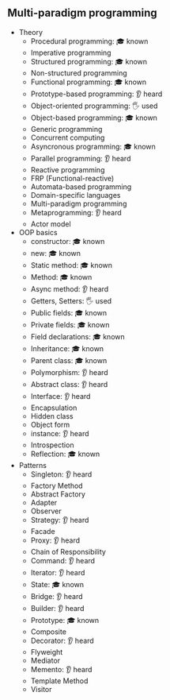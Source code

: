 ## Multi-paradigm programming

- Theory
  - Procedural programming: 🎓 known
  - Imperative programming
  - Structured programming: 🎓 known
  - Non-structured programming
  - Functional programming: 🎓 known
  - Prototype-based programming: 👂 heard
  - Object-oriented programming: 🖐️ used
  - Object-based programming: 🎓 known
  - Generic programming
  - Concurrent computing
  - Asyncronous programming: 🎓 known
  - Parallel programming: 👂 heard
  - Reactive programming
  - FRP (Functional-reactive)
  - Automata-based programming
  - Domain-specific languages
  - Multi-paradigm programming
  - Metaprogramming: 👂 heard
  - Actor model
- OOP basics
  - constructor: 🎓 known
  - new: 🎓 known
  - Static method: 🎓 known
  - Method: 🎓 known
  - Async method: 👂 heard
  - Getters, Setters: 🖐️ used
  - Public fields: 🎓 known
  - Private fields: 🎓 known
  - Field declarations: 🎓 known
  - Inheritance: 🎓 known
  - Parent class: 🎓 known
  - Polymorphism: 👂 heard
  - Abstract class: 👂 heard
  - Interface: 👂 heard
  - Encapsulation
  - Hidden class
  - Object form
  - instance: 👂 heard
  - Introspection
  - Reflection: 🎓 known
- Patterns
  - Singleton: 👂 heard
  - Factory Method
  - Abstract Factory
  - Adapter
  - Observer
  - Strategy: 👂 heard
  - Facade
  - Proxy: 👂 heard
  - Chain of Responsibility
  - Command: 👂 heard
  - Iterator: 👂 heard
  - State: 🎓 known
  - Bridge: 👂 heard
  - Builder: 👂 heard
  - Prototype: 🎓 known
  - Composite
  - Decorator: 👂 heard
  - Flyweight
  - Mediator
  - Memento: 👂 heard
  - Template Method
  - Visitor
